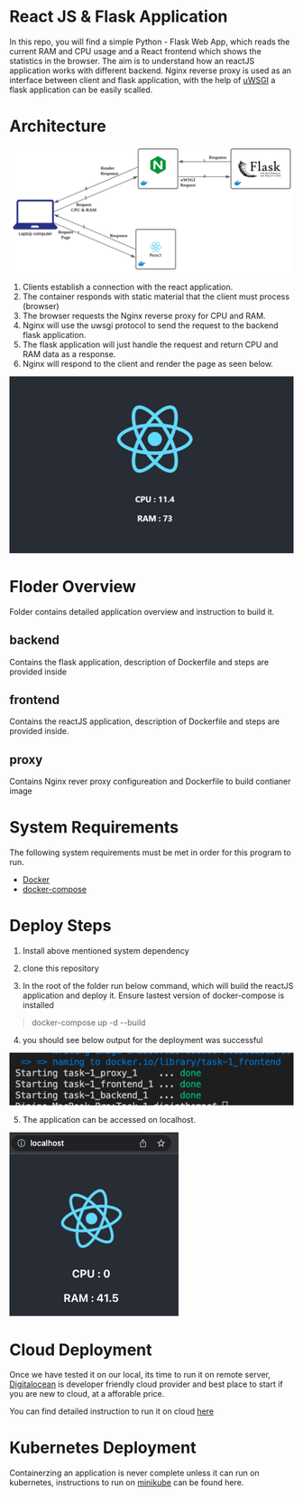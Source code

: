 # React JS & Flask Application

 In this repo, you will find a simple Python - Flask Web App, which reads the current RAM and CPU usage and a React frontend which shows the statistics in the browser. The aim is to understand how an reactJS application works with different backend. Nginx reverse proxy is used as an interface between client and flask application, with the help of [uWSGI](ttps://uwsgi-docs.readthedocs.io/en/latest/) a flask application can be easily scalled. 

# Architecture 
![](./img/request.png)

1. Clients establish a connection with the react application.
2. The container responds with static material that the client must process (browser)
3. The browser requests the Nginx reverse proxy for CPU and RAM.
4. Nginx will use the uwsgi protocol to send the request to the backend flask application.
5. The flask application will just handle the request and return CPU and RAM data as a response.
6. Nginx will respond to the client and render the page as seen below.

![](./img/readme.jpg)


# Floder Overview

Folder contains detailed application overview and instruction to build it.  

## backend

Contains the flask application, description of Dockerfile and steps are provided inside

## frontend

Contains the reactJS application, description of Dockerfile and steps are provided inside. 

## proxy

Contains Nginx rever proxy configureation and Dockerfile to build contianer image

# System Requirements

The following system requirements must be met in order for this program to run.

* [Docker](https://docs.docker.com/get-docker/)
* [docker-compose](https://docs.docker.com/compose/)

# Deploy Steps

1. Install above mentioned system dependency

2. clone this repository

3. In the root of the folder run below command, which will build the reactJS application and deploy it. Ensure lastest version of docker-compose is installed

> docker-compose  up -d --build

4. you should see below output for the deployment was successful

![](./img/build_success.png)


5. The application can be accessed on localhost.

![](./img/localhost.png)


# Cloud Deployment

Once we have tested it on our local, its time to run it on remote server, [Digitalocean](https://www.digitalocean.com/) is developer friendly cloud provider and best place to start if you are new to cloud, at a afforable price.

You can find detailed instruction to run it on cloud [here](https://)

# Kubernetes Deployment

Containerzing an application is never complete unless it can run on kubernetes, instructions to run on [minikube](https://minikube.sigs.k8s.io/docs/start/) can be found here.